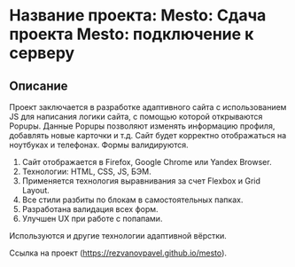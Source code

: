 # Название проекта: Mesto: Сдача проекта Mesto: подключение к серверу

## Описание

Проект заключается в разработке адаптивного сайта c использованием JS для написания логики сайта, с помощью которой открываются Popupы. Данные Popupы позволяют изменять информацию профиля, добавлять новые карточки и т.д. Сайт будет корректно отображаться на ноутбуках и телефонах. Формы валидируются.

1. Сайт отображается в Firefox, Google Chrome или Yandex Browser. 
2. Технологии: HTML, CSS, JS, БЭМ.
3. Применяется технология выравнивания за cчет Flexbox и Grid Layout.   
4. Все стили разбиты по блокам в самостоятельных папках. 
5. Разработана валидация всех форм.
6. Улучшен UX при работе с попапами.

Используются и другие технологии адаптивной вёрстки.

Ссылка на проект (https://rezvanovpavel.github.io/mesto).




